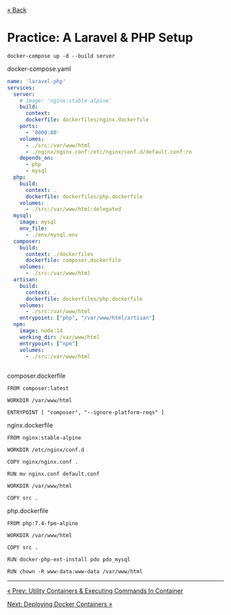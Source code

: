 
[&laquo; Back](6.%20Utility%20Containers%20&%20Executing%20Commands%20In%20Contain.md)

# Practice: A Laravel & PHP Setup

`docker-compose up -d --build server`

docker-compose.yaml

```yaml
name: 'laravel-php'
services:
  server:
    # image: 'nginx:stable-alpine'
    build: 
      context: .
      dockerfile: dockerfiles/nginx.dockerfile
    ports:
      - '8000:80'
    volumes:
      - ./src:/var/www/html
      - ./nginx/nginx.conf:/etc/nginx/conf.d/default.conf:ro
    depends_on:
      - php
      - mysql
  php:
    build: 
      context: .
      dockerfile: dockerfiles/php.dockerfile
    volumes:
      - ./src:/var/www/html:delegated
  mysql:
    image: mysql
    env_file:
      - ./env/mysql.env
  composer:
    build: 
      context: ./dockerfiles
      dockerfile: composer.dockerfile
    volumes:
      - ./src:/var/www/html
  artisan:
    build: 
      context: .
      dockerfile: dockerfiles/php.dockerfile
    volumes:
      - ./src:/var/www/html
    entrypoint: ["php", "/var/www/html/artisan"]
  npm:
    image: node:14
    working_dir: /var/www/html
    entrypoint: ["npm"]
    volumes:
      - ./src:/var/www/html
    
```

composer.dockerfile

```docker
FROM composer:latest

WORKDIR /var/www/html

ENTRYPOINT [ "composer", "--ignore-platform-reqs" ]
```

nginx.dockerfile

```docker
FROM nginx:stable-alpine

WORKDIR /etc/nginx/conf.d

COPY nginx/nginx.conf .

RUN mv nginx.conf default.conf

WORKDIR /var/www/html

COPY src .
```

php.dockerfile

```docker
FROM php:7.4-fpm-alpine

WORKDIR /var/www/html

COPY src .

RUN docker-php-ext-install pdo pdo_mysql

RUN chown -R www-data:www-data /var/www/html
```

---
[&laquo; Prev: Utility Containers & Executing Commands In Container](6.%20Utility%20Containers%20&%20Executing%20Commands%20In%20Contain.md)

[Next: Deploying Docker Containers &raquo;](8.%20Deploying%20Docker%20Containers.md)